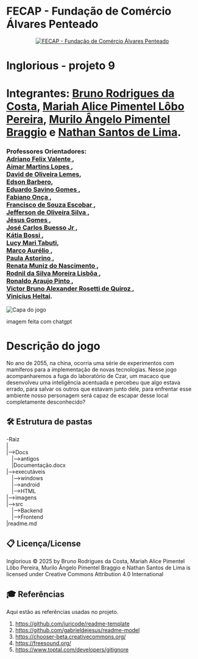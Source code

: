 
# FECAP - Fundação de Comércio Álvares Penteado

<p align="center">
<a href= "https://www.fecap.br/"><img src="https://encrypted-tbn0.gstatic.com/images?q=tbn:ANd9GcRhZPrRa89Kma0ZZogxm0pi-tCn_TLKeHGVxywp-LXAFGR3B1DPouAJYHgKZGV0XTEf4AE&usqp=CAU" alt="FECAP - Fundação de Comércio Álvares Penteado" border="0"></a>
</p>

# Inglorious - projeto 9
# Integrantes: <a href= "https://github.com/rodriguesbrun">Bruno Rodrigues da Costa</a>, <a href="https://github.com/alicelobwp">Mariah Alice Pimentel Lôbo Pereira</a>, <a href="https://github.com/Mura173">Murilo Ângelo Pimentel Braggio</a> e <a href="https://github.com/Nathan-bit711">Nathan Santos de Lima</a>.
### Professores Orientadores: <br><a href="https://www.linkedin.com/in/adriano-valente-534576135/" target="_blank" rel="noopener noreferrer"> Adriano Felix Valente </a>,<br><a href="https://www.linkedin.com/in/aimarlopes/" target="_blank" rel="noopener noreferrer"> Aimar Martins Lopes </a>, <br><a href="https://www.linkedin.com/in/dolemes/" target="_blank" rel="noopener noreferrer"> David de Oliveira Lemes</a>, <br><a href="https://www.linkedin.com/in/edsonbarbero/" target="_blank" rel="noopener noreferrer"> Edson Barbero</a>, <br><a href="https://www.linkedin.com/in/eduardo-savino-gomes-77833a10/" target="_blank" rel="noopener noreferrer"> Eduardo Savino Gomes </a>, <br><a href="https://www.linkedin.com/in/fabiano-on%C3%A7a-3214a12/" target="_blank" rel="noopener noreferrer"> Fabiano Onça </a>, <br><a href="https://www.linkedin.com/in/francisco-escobar/" target="_blank" rel="noopener noreferrer"> Francisco de Souza Escobar </a>, <br><a href="https://www.linkedin.com/in/jefferson-o-silva/" target="_blank" rel="noopener noreferrer"> Jefferson de Oliveira Silva </a>,<br><a href="https://www.linkedin.com/in/j%C3%A9sus-gomes-83b769108/" target="_blank" rel="noopener noreferrer"> Jésus Gomes </a>,<br><a href="https://www.linkedin.com/in/jbuesso/" target="_blank" rel="noopener noreferrer"> José Carlos Buesso Jr </a>, <br><a href="https://www.linkedin.com/in/katia-bossi/" target="_blank" rel="noopener noreferrer"> Kátia Bossi </a>, <br><a href="https://www.linkedin.com/in/lucymari/" target="_blank" rel="noopener noreferrer"> Lucy Mari Tabuti</a>, <br><a href="" target="_blank" rel="noopener noreferrer"> Marco Aurélio </a>, <br><a href="https://www.linkedin.com/in/paula-astorino-432b5812a/" target="_blank" rel="noopener noreferrer"> Paula Astorino </a>, <br><a href="https://www.linkedin.com/in/remuniz/" target="_blank" rel="noopener noreferrer"> Renata Muniz do Nascimento </a>, <br><a href="https://www.linkedin.com/in/professorrodnil/" target="_blank" rel="noopener noreferrer"> Rodnil da Silva Moreira Lisbôa </a>, <br><a href="https://www.linkedin.com/in/ronaldo-araujo-pinto-3542811a/" target="_blank" rel="noopener noreferrer"> Ronaldo Araujo Pinto </a>, <br><a href="https://www.linkedin.com/in/victorbarq/" target="_blank" rel="noopener noreferrer"> Victor Bruno Alexander Rosetti de Quiroz </a>, <br><a href="https://www.linkedin.com/in/vheltai/" target="_blank" rel="noopener noreferrer"> Vinicius Heltai</a>.


![Capa do jogo](https://github.com/user-attachments/assets/f7ff1cb1-547b-4055-a805-a6e846960833) 

<a> imagem feita com chatgpt</a>
# Descrição do jogo
No ano de 2055, na china, ocorria uma série de experimentos com mamíferos para a implementação de novas tecnologias.
Nesse jogo acompanharemos a fuga do laboratório de Czar, um macaco que desenvolveu uma inteligência acentuada e percebeu que algo estava errado, para salvar os outros que estavam junto dele, para enfrentar esse ambiente nosso personagem será capaz de escapar desse local completamente desconhecido?

 


## 🛠 Estrutura de pastas

-Raiz<br>
|<br>
|-->Docs<br>
  &emsp;|-->antigos<br>
  &emsp;|Documentação.docx<br>
|-->executáveis<br>
  &emsp;|-->windows<br>
  &emsp;|-->android<br>
  &emsp;|-->HTML<br>
|-->imagens<br>
|-->src<br>
  &emsp;|-->Backend<br>
  &emsp;|-->Frontend<br>
|readme.md<br>


## 📋 Licença/License
Inglorious © 2025 by Bruno Rodrigues da Costa, Mariah Alice Pimentel Lôbo Pereira, Murilo Ângelo Pimentel Braggio e Nathan Santos de Lima is licensed under Creative Commons Attribution 4.0 International 

## 🎓 Referências

Aqui estão as referências usadas no projeto.

1. <https://github.com/iuricode/readme-template>
2. <https://github.com/gabrieldejesus/readme-model>
3. <https://chooser-beta.creativecommons.org/>
4. <https://freesound.org/>
5. <https://www.toptal.com/developers/gitignore>

